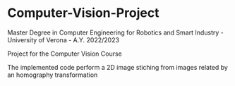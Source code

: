 # Computer-Vision-Project
Master Degree in Computer Engineering for Robotics and Smart Industry - University of Verona - A.Y. 2022/2023

Project for the Computer Vision Course

The implemented code perform a 2D image stiching from images related by an homography transformation


